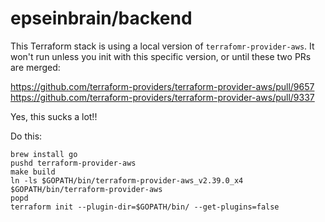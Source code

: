 # epseinbrain/backend

This Terraform stack is using a local version of `terrafomr-provider-aws`. It won't run unless you init with this specific version, or until these two PRs are merged:

https://github.com/terraform-providers/terraform-provider-aws/pull/9657
https://github.com/terraform-providers/terraform-provider-aws/pull/9337

Yes, this sucks a lot!!

Do this:

```
brew install go
pushd terraform-provider-aws
make build
ln -ls $GOPATH/bin/terraform-provider-aws_v2.39.0_x4 $GOPATH/bin/terraform-provider-aws
popd
terraform init --plugin-dir=$GOPATH/bin/ --get-plugins=false
```
